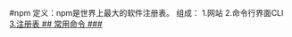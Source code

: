 #npm
    定义：npm是世界上最大的软件注册表。
    组成：
        1.网站
        2.命令行界面CLI
            <a href="https://docs.npmjs.com/cli/v7/commands"/>
        3.注册表
    ## 常用命令
        ### 